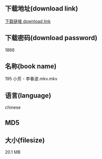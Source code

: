 ## 下载地址(download link)
[下载链接 download link](https://voluble-croquembouche-d321dc.netlify.app/?s=195+%E5%B0%8F%E8%8A%B3+-+%E6%9D%8E%E6%98%A5%E6%B3%A2.mkv)

## 下载密码(download password)
1866

## 名称(book name)
195 小芳 - 李春波.mkv.mkv

## 语言(language)
chinese

## MD5


## 大小(filesize)
20.1 MB
